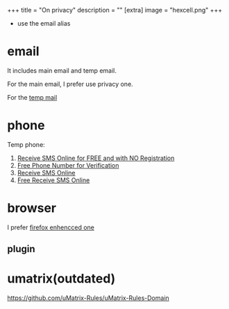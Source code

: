 +++
title = "On privacy"
description = ""
[extra]
image = "hexcell.png"
+++


- use the email alias

# email

It includes main email and temp email.

For the main email, I prefer use privacy one.

For the [temp mail](https://temp-mail.org/en/)

# phone

Temp phone:
1. [Receive SMS Online for FREE and with NO Registration](https://www.receivesms.co/)
2. [Free Phone Number for Verification](https://www.receive-sms-online.info/)
3. [Receive SMS Online](https://smsreceivefree.com/)
4. [Free Receive SMS Online](https://www.temp-mails.com/Country/US/United-States)


# browser

I prefer [firefox enhencced one](https://www.youtube.com/watch?v=F7-bW2y6lcI)
## plugin

# umatrix(outdated)

https://github.com/uMatrix-Rules/uMatrix-Rules-Domain
